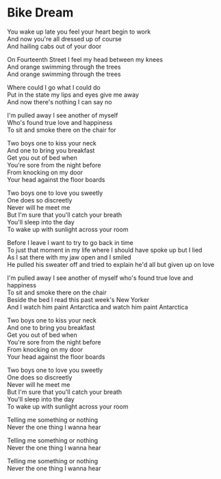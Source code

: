 # Bike Dream  

You wake up late you feel your heart begin to work  
And now you're all dressed up of course  
And hailing cabs out of your door  

On Fourteenth Street I feel my head between my knees  
And orange swimming through the trees  
And orange swimming through the trees  

Where could I go what I could do  
Put in the state my lips and eyes give me away  
And now there's nothing I can say no  

I'm pulled away I see another of myself  
Who's found true love and happiness  
To sit and smoke there on the chair for  

Two boys one to kiss your neck  
And one to bring you breakfast  
Get you out of bed when  
You're sore from the night before  
From knocking on my door  
Your head against the floor boards  

Two boys one to love you sweetly  
One does so discreetly  
Never will he meet me  
But I'm sure that you'll catch your breath  
You'll sleep into the day  
To wake up with sunlight across your room  

Before I leave I want to try to go back in time  
To just that moment in my life where I should have spoke up but I lied  
As I sat there with my jaw open and I smiled  
He pulled his sweater off and tried to explain he'd all but given up on love  

I'm pulled away I see another of myself who's found true love and happiness  
To sit and smoke there on the chair  
Beside the bed I read this past week's New Yorker  
And I watch him paint Antarctica and watch him paint Antarctica  

Two boys one to kiss your neck  
And one to bring you breakfast  
Get you out of bed when  
You're sore from the night before  
From knocking on my door  
Your head against the floor boards  

Two boys one to love you sweetly  
One does so discreetly  
Never will he meet me  
But I'm sure that you'll catch your breath  
You'll sleep into the day  
To wake up with sunlight across your room  

Telling me something or nothing  
Never the one thing I wanna hear  

Telling me something or nothing  
Never the one thing I wanna hear  

Telling me something or nothing  
Never the one thing I wanna hear  
